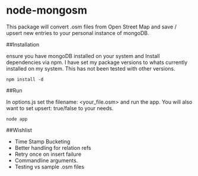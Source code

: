 node-mongosm
============

This package will convert .osm files from Open Street Map and save / upsert new entries to your personal instance of mongoDB.

##Installation

ensure you have mongoDB installed on your system and Install dependencies via npm. I have set my package versions to whats currently installed on my system. This has not been tested with other versions.

``` shell
npm install -d
```

##Run

In options.js set the filename: <your_file.osm> and run the app.
You will also want to set upsert: true/false to your needs.

``` shell
node app
```

##Wishlist

- Time Stamp Bucketing
- Better handling for relation refs
- Retry once on insert failure
- Commandline arguments.
- Testing vs sample .osm files
